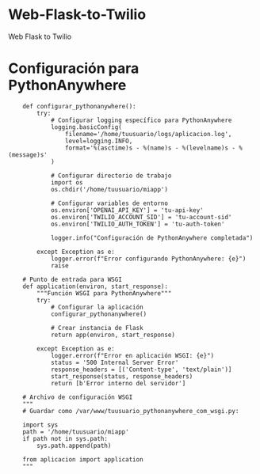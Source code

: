 # Web-Flask-to-Twilio
Web Flask to Twilio
# Configuración para PythonAnywhere
        def configurar_pythonanywhere():
            try:
                # Configurar logging específico para PythonAnywhere
                logging.basicConfig(
                    filename='/home/tuusuario/logs/aplicacion.log',
                    level=logging.INFO,
                    format='%(asctime)s - %(name)s - %(levelname)s - %(message)s'
                )
                
                # Configurar directorio de trabajo
                import os
                os.chdir('/home/tuusuario/miapp')
                
                # Configurar variables de entorno
                os.environ['OPENAI_API_KEY'] = 'tu-api-key'
                os.environ['TWILIO_ACCOUNT_SID'] = 'tu-account-sid' 
                os.environ['TWILIO_AUTH_TOKEN'] = 'tu-auth-token'
                
                logger.info("Configuración de PythonAnywhere completada")
                
            except Exception as e:
                logger.error(f"Error configurando PythonAnywhere: {e}")
                raise

        # Punto de entrada para WSGI
        def application(environ, start_response):
            """Función WSGI para PythonAnywhere"""
            try:
                # Configurar la aplicación
                configurar_pythonanywhere()
                
                # Crear instancia de Flask 
                return app(environ, start_response)
                
            except Exception as e:
                logger.error(f"Error en aplicación WSGI: {e}")
                status = '500 Internal Server Error'
                response_headers = [('Content-type', 'text/plain')]
                start_response(status, response_headers)
                return [b'Error interno del servidor']

        # Archivo de configuración WSGI
        """
        # Guardar como /var/www/tuusuario_pythonanywhere_com_wsgi.py:

        import sys
        path = '/home/tuusuario/miapp'
        if path not in sys.path:
            sys.path.append(path)
            
        from aplicacion import application
        """
